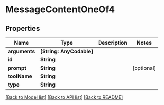 # MessageContentOneOf4

## Properties
Name | Type | Description | Notes
------------ | ------------- | ------------- | -------------
**arguments** | **[String: AnyCodable]** |  | 
**id** | **String** |  | 
**prompt** | **String** |  | [optional] 
**toolName** | **String** |  | 
**type** | **String** |  | 

[[Back to Model list]](../README.md#documentation-for-models) [[Back to API list]](../README.md#documentation-for-api-endpoints) [[Back to README]](../README.md)



